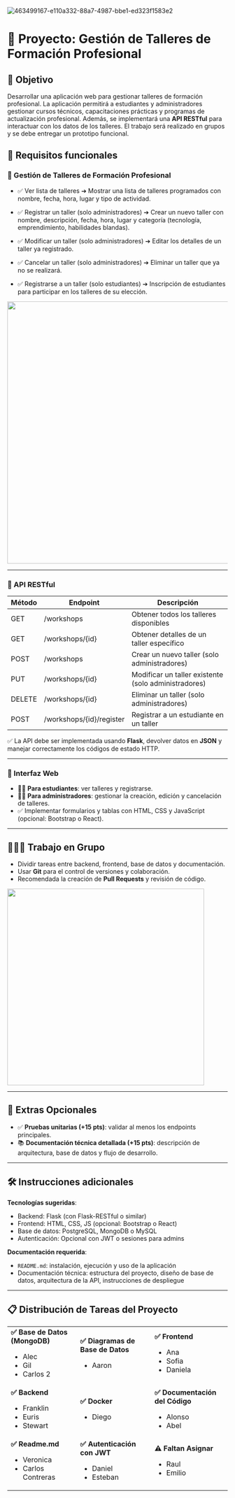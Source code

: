 ![463499167-e110a332-88a7-4987-bbe1-ed323f1583e2](https://github.com/user-attachments/assets/76234eda-7a55-46cd-af29-62a72ee0f02d)

# 🤖 Proyecto: Gestión de Talleres de Formación Profesional

## 🎯 Objetivo

Desarrollar una aplicación web para gestionar talleres de formación profesional. La aplicación permitirá a estudiantes y administradores gestionar cursos técnicos, capacitaciones prácticas y programas de actualización profesional. Además, se implementará una **API RESTful** para interactuar con los datos de los talleres. El trabajo será realizado en grupos y se debe entregar un prototipo funcional.

## 💌 Requisitos funcionales

### 🔹 Gestión de Talleres de Formación Profesional

* ✅ Ver lista de talleres
  ➔ Mostrar una lista de talleres programados con nombre, fecha, hora, lugar y tipo de actividad.

* ✅ Registrar un taller (solo administradores)
  ➔ Crear un nuevo taller con nombre, descripción, fecha, hora, lugar y categoría (tecnología, emprendimiento, habilidades blandas).

* ✅ Modificar un taller (solo administradores)
  ➔ Editar los detalles de un taller ya registrado.

* ✅ Cancelar un taller (solo administradores)
  ➔ Eliminar un taller que ya no se realizará.

* ✅ Registrarse a un taller (solo estudiantes)
  ➔ Inscripción de estudiantes para participar en los talleres de su elección.
  
<div align="center">
  <img src="https://github.com/user-attachments/assets/4cd9a892-b733-4968-abbc-1894b7e40672" width="600">
</div>

---

### 🔹 API RESTful

| Método | Endpoint                 | Descripción                                          |
| ------ | ------------------------ | ---------------------------------------------------- |
| GET    | /workshops               | Obtener todos los talleres disponibles               |
| GET    | /workshops/{id}          | Obtener detalles de un taller específico             |
| POST   | /workshops               | Crear un nuevo taller (solo administradores)         |
| PUT    | /workshops/{id}          | Modificar un taller existente (solo administradores) |
| DELETE | /workshops/{id}          | Eliminar un taller (solo administradores)            |
| POST   | /workshops/{id}/register | Registrar a un estudiante en un taller               |

✅ La API debe ser implementada usando **Flask**, devolver datos en **JSON** y manejar correctamente los códigos de estado HTTP.

---

### 🔹 Interfaz Web

* 👩‍🎓 **Para estudiantes**: ver talleres y registrarse.
* 👨‍💼 **Para administradores**: gestionar la creación, edición y cancelación de talleres.
* ✅ Implementar formularios y tablas con HTML, CSS y JavaScript (opcional: Bootstrap o React).

---

## 🧑‍🤝‍🧑 Trabajo en Grupo

* Dividir tareas entre backend, frontend, base de datos y documentación.
* Usar **Git** para el control de versiones y colaboración.
* Recomendada la creación de **Pull Requests** y revisión de código.

<div align="left">
  <img src="https://github.com/user-attachments/assets/3b000f52-7f9c-4e57-9bfc-cb3325033765" width="450">
</div>

---

## 🧪 Extras Opcionales

* ✅ **Pruebas unitarias (+15 pts)**: validar al menos los endpoints principales.
* 📚 **Documentación técnica detallada (+15 pts)**: descripción de arquitectura, base de datos y flujo de desarrollo.

---

## 🛠️ Instrucciones adicionales

**Tecnologías sugeridas**:

* Backend: Flask (con Flask-RESTful o similar)
* Frontend: HTML, CSS, JS (opcional: Bootstrap o React)
* Base de datos: PostgreSQL, MongoDB o MySQL
* Autenticación: Opcional con JWT o sesiones para admins

**Documentación requerida**:

* `README.md`: instalación, ejecución y uso de la aplicación
* Documentación técnica: estructura del proyecto, diseño de base de datos, arquitectura de la API, instrucciones de despliegue

---

<h2>📋 Distribución de Tareas del Proyecto</h2>

<table>
  <tr>
    <td>
      <strong>✅ Base de Datos (MongoDB)</strong><br>
      <ul>
        <li>Alec</li>
        <li>Gil</li>
        <li>Carlos 2</li>
      </ul>
    </td>
    <td>
      <strong>✅ Diagramas de Base de Datos</strong><br>
      <ul>
        <li>Aaron</li>
      </ul>
    </td>
    <td>
      <strong>✅ Frontend</strong><br>
      <ul>
        <li>Ana</li>
        <li>Sofia</li>
        <li>Daniela</li>
      </ul>
    </td>
  </tr>
  <tr>
    <td>
      <strong>✅ Backend</strong><br>
      <ul>
        <li>Franklin</li>
        <li>Euris</li>
        <li>Stewart</li>
      </ul>
    </td>
    <td>
      <strong>✅ Docker</strong><br>
      <ul>
        <li>Diego</li>
      </ul>
    </td>
    <td>
      <strong>✅ Documentación del Código</strong><br>
      <ul>
        <li>Alonso</li>
        <li>Abel</li>
      </ul>
    </td>
  </tr>
  <tr>
    <td>
      <strong>✅ Readme.md</strong><br>
      <ul>
        <li>Veronica</li>
        <li>Carlos Contreras</li>
      </ul>
    </td>
    <td>
      <strong>✅ Autenticación con JWT</strong><br>
      <ul>
        <li>Daniel</li>
        <li>Esteban</li>
      </ul>
    </td>
    <td>
      <strong>⚠️ Faltan Asignar</strong><br>
      <ul>
        <li>Raul</li>
        <li>Emilio</li>
      </ul>
    </td>
  </tr>
</table>

